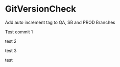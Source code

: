 # GitVersionCheck
Add auto increment tag to QA, SB and PROD Branches 



Test commit 1



test 2


test 3


test